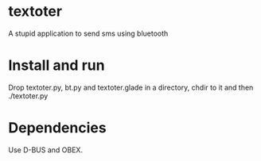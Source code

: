 # textoter
A stupid application to send sms using bluetooth

# Install and run
Drop textoter.py, bt.py and textoter.glade in a directory, chdir to it and then ./textoter.py

# Dependencies
Use D-BUS and OBEX.